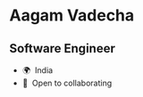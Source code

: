 Aagam Vadecha
==============================

Software Engineer
-----------------

* 🌍  India
* 🤝  Open to collaborating
